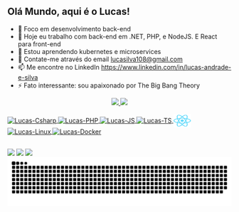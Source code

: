 ## Olá Mundo, aqui é o Lucas!

- 🎯 Foco em desenvolvimento back-end
- 🔭 Hoje eu trabalho com back-end em .NET, PHP, e NodeJS. E React para front-end
- 🌱 Estou aprendendo kubernetes e microservices
- 💬 Contate-me através do email lucasilva108@gmail.com
- 📫 Me encontre no LinkedIn https://www.linkedin.com/in/lucas-andrade-e-silva
- ⚡ Fato interessante: sou apaixonado por The Big Bang Theory

<div align="center">
  <a href="https://github.com/andrade-lucas">
  <img height="180em" src="https://github-readme-stats.vercel.app/api?username=andrade-lucas&show_icons=true&theme=dark&include_all_commits=true&count_private=true"/>
  <img height="180em" src="https://github-readme-stats.vercel.app/api/top-langs/?username=andrade-lucas&layout=compact&langs_count=7&theme=dark"/>
</div>
  <div style="display: inline_block"><br>
  <img align="center" alt="Lucas-Csharp" height="30" width="40" src="https://cdn.jsdelivr.net/gh/devicons/devicon/icons/csharp/csharp-original.svg">
  <img align="center" alt="Lucas-PHP" height="30" width="40" src="https://cdn.jsdelivr.net/gh/devicons/devicon@latest/icons/php/php-original.svg" />
  <img align="center" alt="Lucas-JS" height="30" width="40" src="https://cdn.jsdelivr.net/gh/devicons/devicon/icons/javascript/javascript-original.svg">
  <img align="center" alt="Lucas-TS" height="30" width="40" src="https://cdn.jsdelivr.net/gh/devicons/devicon/icons/typescript/typescript-original.svg">
  <img align="center" alt="Lucas-React" height="30" width="40" src="https://raw.githubusercontent.com/devicons/devicon/master/icons/react/react-original.svg">
  <img align="center" alt="Lucas-Linux" height="30" width="40" src="https://cdn.jsdelivr.net/gh/devicons/devicon@latest/icons/linux/linux-original.svg" />
  <img align="center" alt="Lucas-Docker" height="30" width="40" src="https://cdn.jsdelivr.net/gh/devicons/devicon/icons/docker/docker-original-wordmark.svg">
</div>

  ##
  
  <div> 
  <a href="https://www.instagram.com/andradd.lucas" target="_blank"><img src="https://img.shields.io/badge/-Instagram-%23E4405F?style=for-the-badge&logo=instagram&logoColor=white" target="_blank"></a>
  <a href = "mailto:lucasilva108@gmail.com"><img src="https://img.shields.io/badge/-Gmail-%23333?style=for-the-badge&logo=gmail&logoColor=white" target="_blank"></a>
  <a href="https://www.linkedin.com/in/lucas-andrade-e-silva" target="_blank"><img src="https://img.shields.io/badge/-LinkedIn-%230077B5?style=for-the-badge&logo=linkedin&logoColor=white" target="_blank"></a> 

 <picture>
  <source media="(prefers-color-scheme: dark)" srcset="https://github.com/andrade-lucas/andrade-lucas/blob/output/github-snake-dark.svg" />
  <source media="(prefers-color-scheme: light)" srcset="https://github.com/andrade-lucas/andrade-lucas/blob/output/github-snake.svg" />
  <img alt="github-snake" src="https://github.com/andrade-lucas/andrade-lucas/blob/output/github-snake.svg" />
</picture>
</div>
  
